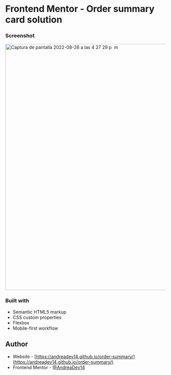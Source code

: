 # Frontend Mentor - Order summary card solution

### Screenshot

<img width="772" alt="Captura de pantalla 2022-08-26 a las 4 27 29 p  m" src="https://user-images.githubusercontent.com/108431169/186977726-c48b82e3-30a6-494b-ba1c-cd5381bf34a5.png">



### Built with

- Semantic HTML5 markup
- CSS custom properties
- Flexbox
- Mobile-first workflow



## Author

- Website - [https://andreadev14.github.io/order-summary/](https://andreadev14.github.io/order-summary/)
- Frontend Mentor - [@AndreaDev14](https://www.frontendmentor.io/profile/AndreaDev14)

